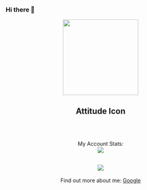 ### Hi there 👋

<!--
**attitude-icon/attitude-icon** is a ✨ _special_ ✨ repository because its `README.md` (this file) appears on your GitHub profile.

Here are some ideas to get you started:

- 🔭 I’m currently working on ...
- 🌱 I’m currently learning ...
- 👯 I’m looking to collaborate on ...
- 🤔 I’m looking for help with ...
- 💬 Ask me about ...
- 📫 How to reach me: ...
- 😄 Pronouns: ...
- ⚡ Fun fact: ...
-->

<p align="center">
  <p align="center">
      <img src="https://github.com/HACK3RY2J" width="200px"> <br>
      <h2 align="center">Attitude Icon</h2><br>
  </p>
  <p align="center">
      <br>My Account Stats:<br>
      <img src="https://github-readme-stats.vercel.app/api?username=HACK3RY2J&count_private=true&show_icons=true&hide_title=true&hide=issues&layout=compact" />
  </p>
</p>
<p align="center">
<br><img src="https://komarev.com/ghpvc/?username=HACK3RY2J&color=green" align="center"><br>
<br>Find out more about me:
<a href="https://www.google.com/">
  Google
</a>
</p>
